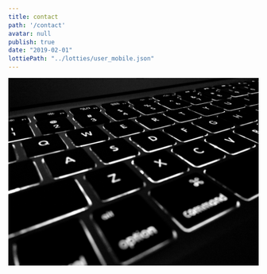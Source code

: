 ```yaml
---
title: contact
path: '/contact'
avatar: null
publish: true
date: "2019-02-01"
lottiePath: "../lotties/user_mobile.json"
---
```


![alt text](../images/black.jpg "black laptop")
